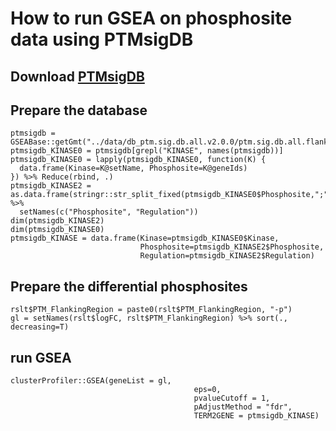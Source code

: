 # How to run GSEA on phosphosite data using PTMsigDB



## Download [PTMsigDB]([https://proteomics.broadapps.org/ptmsigdb/](https://github.com/broadinstitute/ssGSEA2.0/tree/master/db/ptmsigdb/v2.0.0/all))



## Prepare the database

```
ptmsigdb = GSEABase::getGmt("../data/db_ptm.sig.db.all.v2.0.0/ptm.sig.db.all.flanking.human.v2.0.0.gmt")
ptmsigdb_KINASE0 = ptmsigdb[grepl("KINASE", names(ptmsigdb))]
ptmsigdb_KINASE0 = lapply(ptmsigdb_KINASE0, function(K) {
  data.frame(Kinase=K@setName, Phosphosite=K@geneIds)
}) %>% Reduce(rbind, .)
ptmsigdb_KINASE2 = as.data.frame(stringr::str_split_fixed(ptmsigdb_KINASE0$Phosphosite,";",2)) %>%
  setNames(c("Phosphosite", "Regulation"))
dim(ptmsigdb_KINASE2)
dim(ptmsigdb_KINASE0)
ptmsigdb_KINASE = data.frame(Kinase=ptmsigdb_KINASE0$Kinase,
                             Phosphosite=ptmsigdb_KINASE2$Phosphosite,
                             Regulation=ptmsigdb_KINASE2$Regulation)
```


## Prepare the differential phosphosites

```
rslt$PTM_FlankingRegion = paste0(rslt$PTM_FlankingRegion, "-p")
gl = setNames(rslt$logFC, rslt$PTM_FlankingRegion) %>% sort(., decreasing=T)
```



## run GSEA

```
clusterProfiler::GSEA(geneList = gl,
                                         eps=0, 
                                         pvalueCutoff = 1,
                                         pAdjustMethod = "fdr",
                                         TERM2GENE = ptmsigdb_KINASE)
```
